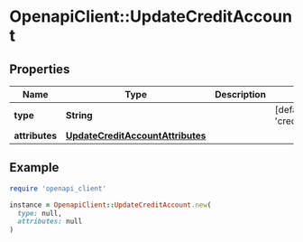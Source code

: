 # OpenapiClient::UpdateCreditAccount

## Properties

| Name | Type | Description | Notes |
| ---- | ---- | ----------- | ----- |
| **type** | **String** |  | [default to &#39;creditAccount&#39;] |
| **attributes** | [**UpdateCreditAccountAttributes**](UpdateCreditAccountAttributes.md) |  |  |

## Example

```ruby
require 'openapi_client'

instance = OpenapiClient::UpdateCreditAccount.new(
  type: null,
  attributes: null
)
```

